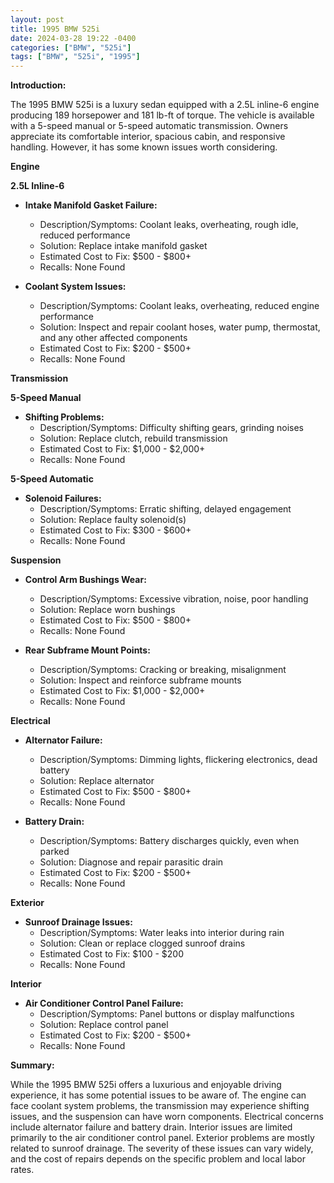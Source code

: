 ```yaml
---
layout: post
title: 1995 BMW 525i
date: 2024-03-28 19:22 -0400
categories: ["BMW", "525i"]
tags: ["BMW", "525i", "1995"]
---
```

**Introduction:**

The 1995 BMW 525i is a luxury sedan equipped with a 2.5L inline-6 engine producing 189 horsepower and 181 lb-ft of torque. The vehicle is available with a 5-speed manual or 5-speed automatic transmission. Owners appreciate its comfortable interior, spacious cabin, and responsive handling. However, it has some known issues worth considering.

**Engine**

**2.5L Inline-6**

* **Intake Manifold Gasket Failure:**
    * Description/Symptoms: Coolant leaks, overheating, rough idle, reduced performance
    * Solution: Replace intake manifold gasket
    * Estimated Cost to Fix: $500 - $800+
    * Recalls: None Found

* **Coolant System Issues:**
    * Description/Symptoms: Coolant leaks, overheating, reduced engine performance
    * Solution: Inspect and repair coolant hoses, water pump, thermostat, and any other affected components
    * Estimated Cost to Fix: $200 - $500+
    * Recalls: None Found

**Transmission**

**5-Speed Manual**

* **Shifting Problems:**
    * Description/Symptoms: Difficulty shifting gears, grinding noises
    * Solution: Replace clutch, rebuild transmission
    * Estimated Cost to Fix: $1,000 - $2,000+
    * Recalls: None Found

**5-Speed Automatic**

* **Solenoid Failures:**
    * Description/Symptoms: Erratic shifting, delayed engagement
    * Solution: Replace faulty solenoid(s)
    * Estimated Cost to Fix: $300 - $600+
    * Recalls: None Found

**Suspension**

* **Control Arm Bushings Wear:**
    * Description/Symptoms: Excessive vibration, noise, poor handling
    * Solution: Replace worn bushings
    * Estimated Cost to Fix: $500 - $800+
    * Recalls: None Found

* **Rear Subframe Mount Points:**
    * Description/Symptoms: Cracking or breaking, misalignment
    * Solution: Inspect and reinforce subframe mounts
    * Estimated Cost to Fix: $1,000 - $2,000+
    * Recalls: None Found

**Electrical**

* **Alternator Failure:**
    * Description/Symptoms: Dimming lights, flickering electronics, dead battery
    * Solution: Replace alternator
    * Estimated Cost to Fix: $500 - $800+
    * Recalls: None Found

* **Battery Drain:**
    * Description/Symptoms: Battery discharges quickly, even when parked
    * Solution: Diagnose and repair parasitic drain
    * Estimated Cost to Fix: $200 - $500+
    * Recalls: None Found

**Exterior**

* **Sunroof Drainage Issues:**
    * Description/Symptoms: Water leaks into interior during rain
    * Solution: Clean or replace clogged sunroof drains
    * Estimated Cost to Fix: $100 - $200
    * Recalls: None Found

**Interior**

* **Air Conditioner Control Panel Failure:**
    * Description/Symptoms: Panel buttons or display malfunctions
    * Solution: Replace control panel
    * Estimated Cost to Fix: $200 - $500+
    * Recalls: None Found

**Summary:**

While the 1995 BMW 525i offers a luxurious and enjoyable driving experience, it has some potential issues to be aware of. The engine can face coolant system problems, the transmission may experience shifting issues, and the suspension can have worn components. Electrical concerns include alternator failure and battery drain. Interior issues are limited primarily to the air conditioner control panel. Exterior problems are mostly related to sunroof drainage. The severity of these issues can vary widely, and the cost of repairs depends on the specific problem and local labor rates.
